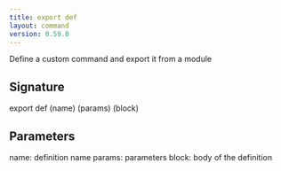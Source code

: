 ```yaml
---
title: export def
layout: command
version: 0.59.0
---
```


Define a custom command and export it from a module

## Signature

export def (name) (params) (block)

## Parameters

  name: definition name
  params: parameters
  block: body of the definition

